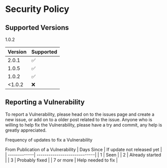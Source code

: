 # Security Policy

## Supported Versions
1.0.2

| Version | Supported          |
| ------- | ------------------ |
| 2.0.1   | :white_check_mark: |
| 1.0.5   | :white_check_mark: |
| 1.0.2   | :white_check_mark: |
| <1.0.2  | :x:                |

## Reporting a Vulnerability
To report a Vulnerability, please head on to the issues page and create a new issue, or add on to a older post related to the issue.
Anyone who is willing to help fix the Vulnerability, please have a try and commit, any help is greatly appreciated.

Frequency of updates to fix a Vulnerability 

From Publication of a Vulnerability 
| Days Since   | If update not released yet   |
| -------------| -----------------------------|
| 1            | Seen                         |
| 2            | Already started              |
| 3            | Probably fixed               |
| 7 or more    | Help needed to fix           |
